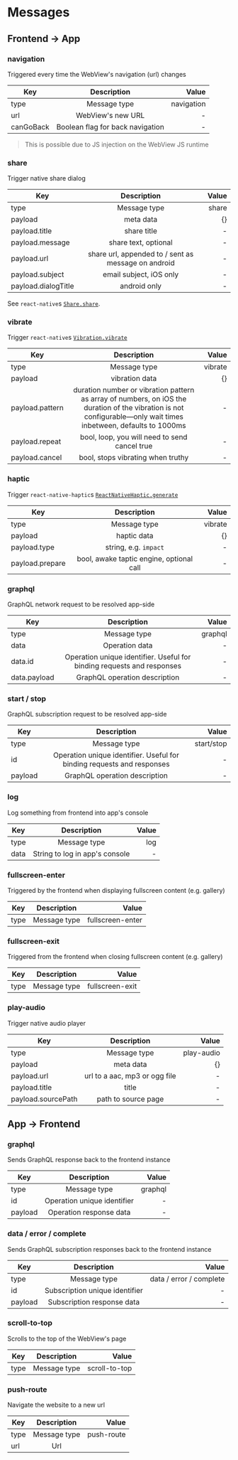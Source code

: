# Messages

## Frontend -> App

### navigation

Triggered every time the WebView's navigation (url) changes

| Key        | Description           | Value  |
| ------------- |:-------------:| -----:|
| type      | Message type | navigation |
| url      | WebView's new URL | - |
| canGoBack | Boolean flag for back navigation | - |

> This is possible due to JS injection on the WebView JS runtime

### share

Trigger native share dialog

| Key        | Description           | Value  |
| ------------- |:-------------:| -----:|
| type      | Message type | share |
| payload      | meta data | {} |
| payload.title | share title | - |
| payload.message | share text, optional | - |
| payload.url | share url, appended to / sent as message on android | - |
| payload.subject | email subject, iOS only | - |
| payload.dialogTitle | android only | - |

See `react-native`s [`Share.share`](https://facebook.github.io/react-native/docs/share).

### vibrate

Trigger `react-native`s [`Vibration.vibrate`](https://facebook.github.io/react-native/docs/vibration)

| Key        | Description           | Value  |
| ------------- |:-------------:| -----:|
| type      | Message type | vibrate |
| payload      | vibration data | {} |
| payload.pattern | duration number or vibration pattern as array of numbers, on iOS the duration of the vibration is not configurable—only wait times inbetween, defaults to 1000ms | - |
| payload.repeat | bool, loop, you will need to send cancel true | - |
| payload.cancel | bool, stops vibrating when truthy | - |

### haptic

Trigger `react-native-haptic`s [`ReactNativeHaptic.generate`](https://github.com/AppAndFlow/react-native-haptic)

| Key        | Description           | Value  |
| ------------- |:-------------:| -----:|
| type      | Message type | vibrate |
| payload      | haptic data | {} |
| payload.type | string, e.g. `impact` | - |
| payload.prepare | bool, awake taptic engine, optional call | - |

### graphql

GraphQL network request to be resolved app-side

| Key        | Description           | Value  |
| ------------- |:-------------:| -----:|
| type      | Message type | graphql |
| data      | Operation data | - |
| data.id      | Operation unique identifier. Useful for binding requests and responses | - |
| data.payload      | GraphQL operation description | - |

### start / stop

GraphQL subscription request to be resolved app-side

| Key        | Description           | Value  |
| ------------- |:-------------:| -----:|
| type      | Message type | start/stop |
| id      | Operation unique identifier. Useful for binding requests and responses | - |
| payload      | GraphQL operation description | - |

### log

Log something from frontend into app's console

| Key        | Description           | Value  |
| ------------- |:-------------:| -----:|
| type      | Message type | log |
| data      | String to log in app's console | - |

### fullscreen-enter

Triggered by the frontend when displaying fullscreen content (e.g. gallery)

| Key        | Description           | Value  |
| ------------- |:-------------:| -----:|
| type      | Message type | fullscreen-enter |

### fullscreen-exit

Triggered from the frontend when closing fullscreen content (e.g. gallery)

| Key        | Description           | Value  |
| ------------- |:-------------:| -----:|
| type      | Message type | fullscreen-exit |

### play-audio

Trigger native audio player

| Key        | Description           | Value  |
| ------------- |:-------------:| -----:|
| type      | Message type | play-audio |
| payload      | meta data | {} |
| payload.url   | url to a aac, mp3 or ogg file | - |
| payload.title | title | - |
| payload.sourcePath  | path to source page | - |

##  App -> Frontend

### graphql

Sends GraphQL response back to the frontend instance

| Key        | Description           | Value  |
| ------------- |:-------------:| -----:|
| type      | Message type | graphql |
| id      | Operation unique identifier | - |
| payload      | Operation response data | - |

### data / error / complete

Sends GraphQL subscription responses back to the frontend instance

| Key        | Description           | Value  |
| ------------- |:-------------:| -----:|
| type      | Message type | data / error / complete |
| id      | Subscription unique identifier | - |
| payload      | Subscription response data | - |

### scroll-to-top

Scrolls to the top of the WebView's page

| Key        | Description           | Value  |
| ------------- |:-------------:| -----:|
| type      | Message type | scroll-to-top |

### push-route

Navigate the website to a new url

| Key        | Description           | Value  |
| ------------- |:-------------:| -----:|
| type      | Message type | push-route |
| url | Url | 
